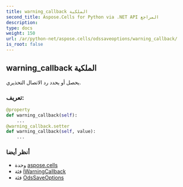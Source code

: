 ```yaml
---
title: warning_callback الملكية
second_title: Aspose.Cells for Python via .NET API المراجع
description:
type: docs
weight: 150
url: /ar/python-net/aspose.cells/odssaveoptions/warning_callback/
is_root: false
---
```

##  warning_callback الملكية

يحصل أو يحدد رد الاتصال التحذيري.
###  تعريف:
```python
@property
def warning_callback(self):
    ...
@warning_callback.setter
def warning_callback(self, value):
    ...
```

###  أنظر أيضا
* وحدة [aspose.cells](../../)
* فئة [IWarningCallback](/cells/ar/python-net/aspose.cells/iwarningcallback)
* فئة [OdsSaveOptions](/cells/ar/python-net/aspose.cells/odssaveoptions)
